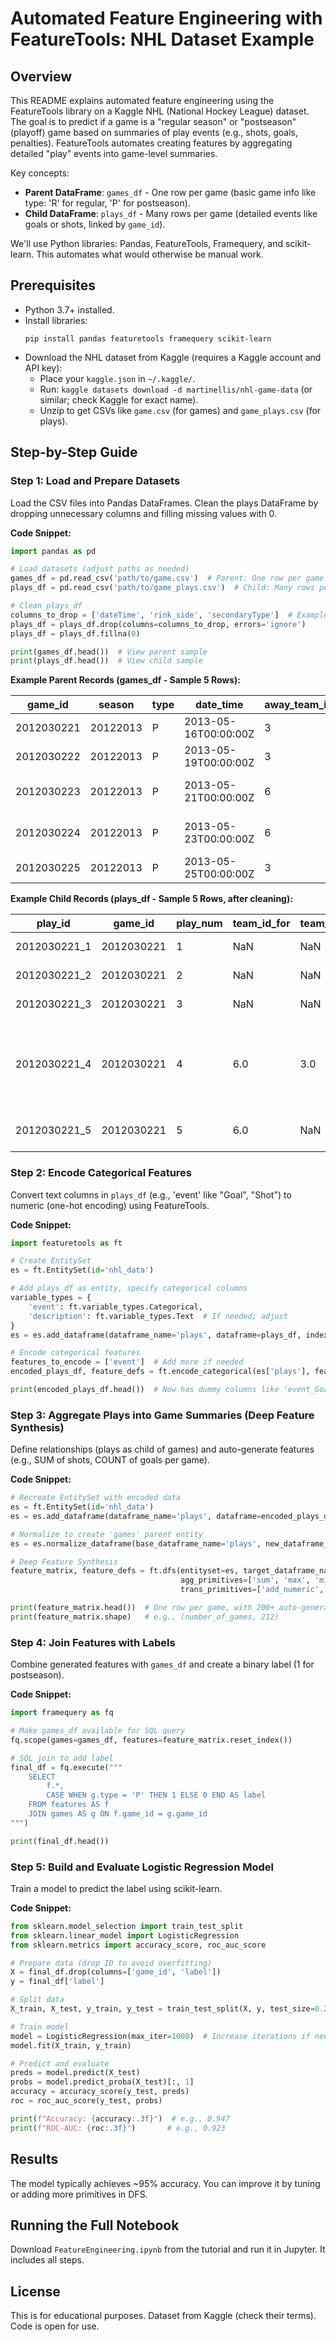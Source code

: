 # Automated Feature Engineering with FeatureTools: NHL Dataset Example

## Overview

This README explains automated feature engineering using the FeatureTools library on a Kaggle NHL (National Hockey League) dataset. The goal is to predict if a game is a "regular season" or "postseason" (playoff) game based on summaries of play events (e.g., shots, goals, penalties). FeatureTools automates creating features by aggregating detailed "play" events into game-level summaries.

Key concepts:
- **Parent DataFrame**: `games_df` - One row per game (basic game info like type: 'R' for regular, 'P' for postseason).
- **Child DataFrame**: `plays_df` - Many rows per game (detailed events like goals or shots, linked by `game_id`).

We'll use Python libraries: Pandas, FeatureTools, Framequery, and scikit-learn. This automates what would otherwise be manual work.

## Prerequisites

- Python 3.7+ installed.
- Install libraries:
  ```
  pip install pandas featuretools framequery scikit-learn
  ```
- Download the NHL dataset from Kaggle (requires a Kaggle account and API key):
  - Place your `kaggle.json` in `~/.kaggle/`.
  - Run: `kaggle datasets download -d martinellis/nhl-game-data` (or similar; check Kaggle for exact name).
  - Unzip to get CSVs like `game.csv` (for games) and `game_plays.csv` (for plays).

## Step-by-Step Guide

### Step 1: Load and Prepare Datasets

Load the CSV files into Pandas DataFrames. Clean the plays DataFrame by dropping unnecessary columns and filling missing values with 0.

**Code Snippet:**
```python
import pandas as pd

# Load datasets (adjust paths as needed)
games_df = pd.read_csv('path/to/game.csv')  # Parent: One row per game
plays_df = pd.read_csv('path/to/game_plays.csv')  # Child: Many rows per game

# Clean plays_df
columns_to_drop = ['dateTime', 'rink_side', 'secondaryType']  # Example columns to drop; adjust based on your data
plays_df = plays_df.drop(columns=columns_to_drop, errors='ignore')
plays_df = plays_df.fillna(0)

print(games_df.head())  # View parent sample
print(plays_df.head())  # View child sample
```

**Example Parent Records (games_df - Sample 5 Rows):**

| game_id    | season  | type | date_time            | away_team_id | home_team_id | away_goals | home_goals | outcome      | home_rink_side_start | venue              | venue_link         | venue_time_zone_id | venue_time_zone_offset | venue_time_zone_tz |
|------------|---------|------|----------------------|--------------|--------------|------------|------------|--------------|----------------------|--------------------|--------------------|--------------------|------------------------|--------------------|
| 2012030221 | 20122013 | P   | 2013-05-16T00:00:00Z | 3            | 6            | 2          | 3          | home win OT | left                | TD Garden         | /api/v1/venues/null | America/New_York  | -4                     | EDT                |
| 2012030222 | 20122013 | P   | 2013-05-19T00:00:00Z | 3            | 6            | 2          | 5          | home win REG| left                | TD Garden         | /api/v1/venues/null | America/New_York  | -4                     | EDT                |
| 2012030223 | 20122013 | P   | 2013-05-21T00:00:00Z | 6            | 3            | 2          | 1          | away win REG| right               | Madison Square Garden | /api/v1/venues/null | America/New_York  | -4                     | EDT                |
| 2012030224 | 20122013 | P   | 2013-05-23T00:00:00Z | 6            | 3            | 3          | 4          | home win OT | right               | Madison Square Garden | /api/v1/venues/null | America/New_York  | -4                     | EDT                |
| 2012030225 | 20122013 | P   | 2013-05-25T00:00:00Z | 3            | 6            | 1          | 3          | home win REG| left                | TD Garden         | /api/v1/venues/null | America/New_York  | -4                     | EDT                |

**Example Child Records (plays_df - Sample 5 Rows, after cleaning):**

| play_id       | game_id    | play_num | team_id_for | team_id_against | event  | x   | y   | period | periodTime | periodTimeRemaining | goals_away | goals_home | description                  | st_x | st_y |
|---------------|------------|----------|-------------|-----------------|--------|-----|-----|--------|------------|---------------------|------------|------------|------------------------------|------|------|
| 2012030221_1  | 2012030221 | 1       | NaN        | NaN            | Period Ready | 0.0 | 0.0 | 1     | 0         | 1200               | 0         | 0         | Period Ready                 | 0.0 | 0.0 |
| 2012030221_2  | 2012030221 | 2       | NaN        | NaN            | Period Start | 0.0 | 0.0 | 1     | 0         | 1200               | 0         | 0         | Period Start                 | 0.0 | 0.0 |
| 2012030221_3  | 2012030221 | 3       | NaN        | NaN            | Game Official| 0.0 | 0.0 | 1     | 0         | 1200               | 0         | 0         | Game Official                | 0.0 | 0.0 |
| 2012030221_4  | 2012030221 | 4       | 6.0        | 3.0            | Faceoff    | 0.0 | 0.0 | 1     | 0         | 1200               | 0         | 0         | Brad Marchand faceoff won against Derick Brassard | 0.0 | 0.0 |
| 2012030221_5  | 2012030221 | 5       | 6.0        | NaN            | Giveaway   | 89.0| -22.0| 1     | 16        | 1184               | 0         | 0         | Giveaway by Nathan Horton    | -89.0| 22.0|

### Step 2: Encode Categorical Features

Convert text columns in `plays_df` (e.g., 'event' like "Goal", "Shot") to numeric (one-hot encoding) using FeatureTools.

**Code Snippet:**
```python
import featuretools as ft

# Create EntitySet
es = ft.EntitySet(id='nhl_data')

# Add plays_df as entity, specify categorical columns
variable_types = {
    'event': ft.variable_types.Categorical,
    'description': ft.variable_types.Text  # If needed; adjust
}
es = es.add_dataframe(dataframe_name='plays', dataframe=plays_df, index='play_id', variable_types=variable_types)

# Encode categorical features
features_to_encode = ['event']  # Add more if needed
encoded_plays_df, feature_defs = ft.encode_categorical(es['plays'], features_to_encode)

print(encoded_plays_df.head())  # Now has dummy columns like 'event_Goal'
```

### Step 3: Aggregate Plays into Game Summaries (Deep Feature Synthesis)

Define relationships (plays as child of games) and auto-generate features (e.g., SUM of shots, COUNT of goals per game).

**Code Snippet:**
```python
# Recreate EntitySet with encoded data
es = ft.EntitySet(id='nhl_data')
es = es.add_dataframe(dataframe_name='plays', dataframe=encoded_plays_df, index='play_id')

# Normalize to create 'games' parent entity
es = es.normalize_dataframe(base_dataframe_name='plays', new_dataframe_name='games', index='game_id')

# Deep Feature Synthesis
feature_matrix, feature_defs = ft.dfs(entityset=es, target_dataframe_name='games',
                                      agg_primitives=['sum', 'max', 'min', 'count', 'mean'],
                                      trans_primitives=['add_numeric', 'subtract_numeric'])

print(feature_matrix.head())  # One row per game, with 200+ auto-generated features
print(feature_matrix.shape)   # e.g., (number_of_games, 212)
```

### Step 4: Join Features with Labels

Combine generated features with `games_df` and create a binary label (1 for postseason).

**Code Snippet:**
```python
import framequery as fq

# Make games_df available for SQL query
fq.scope(games=games_df, features=feature_matrix.reset_index())

# SQL join to add label
final_df = fq.execute("""
    SELECT 
        f.*,
        CASE WHEN g.type = 'P' THEN 1 ELSE 0 END AS label
    FROM features AS f
    JOIN games AS g ON f.game_id = g.game_id
""")

print(final_df.head())
```

### Step 5: Build and Evaluate Logistic Regression Model

Train a model to predict the label using scikit-learn.

**Code Snippet:**
```python
from sklearn.model_selection import train_test_split
from sklearn.linear_model import LogisticRegression
from sklearn.metrics import accuracy_score, roc_auc_score

# Prepare data (drop ID to avoid overfitting)
X = final_df.drop(columns=['game_id', 'label'])
y = final_df['label']

# Split data
X_train, X_test, y_train, y_test = train_test_split(X, y, test_size=0.2, random_state=42)

# Train model
model = LogisticRegression(max_iter=1000)  # Increase iterations if needed
model.fit(X_train, y_train)

# Predict and evaluate
preds = model.predict(X_test)
probs = model.predict_proba(X_test)[:, 1]
accuracy = accuracy_score(y_test, preds)
roc = roc_auc_score(y_test, probs)

print(f"Accuracy: {accuracy:.3f}")  # e.g., 0.947
print(f"ROC-AUC: {roc:.3f}")       # e.g., 0.923
```

## Results

The model typically achieves ~95% accuracy. You can improve it by tuning or adding more primitives in DFS.

## Running the Full Notebook

Download `FeatureEngineering.ipynb` from the tutorial and run it in Jupyter. It includes all steps.

## License

This is for educational purposes. Dataset from Kaggle (check their terms). Code is open for use.